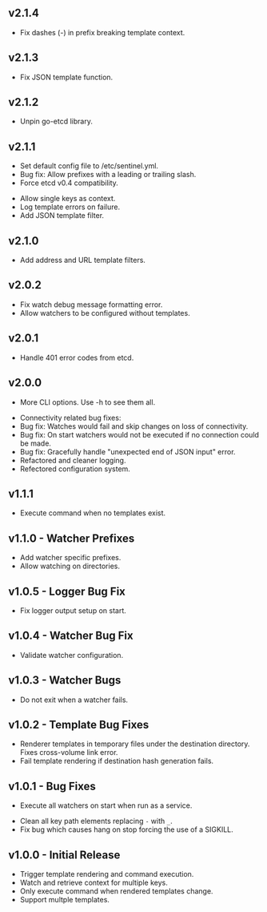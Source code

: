 ## v2.1.4
* Fix dashes (-) in prefix breaking template context.

## v2.1.3
* Fix JSON template function.

## v2.1.2
* Unpin go-etcd library.

## v2.1.1
* Set default config file to /etc/sentinel.yml.
* Bug fix: Allow prefixes with a leading or trailing slash.
* Force etcd v0.4 compatibility.
+ Allow single keys as context.
+ Log template errors on failure.
+ Add JSON template filter.

## v2.1.0
+ Add address and URL template filters.

## v2.0.2
* Fix watch debug message formatting error.
* Allow watchers to be configured without templates.

## v2.0.1
* Handle 401 error codes from etcd.

## v2.0.0
+ More CLI options. Use -h to see them all.
* Connectivity related bug fixes:
* Bug fix: Watches would fail and skip changes on loss of connectivity.
* Bug fix: On start watchers would not be executed if no connection could be made.
* Bug fix: Gracefully handle "unexpected end of JSON input" error.
* Refactored and cleaner logging.
* Refectored configuration system.

## v1.1.1
* Execute command when no templates exist.

## v1.1.0 - Watcher Prefixes
+ Add watcher specific prefixes.
+ Allow watching on directories.

## v1.0.5 - Logger Bug Fix
* Fix logger output setup on start.

## v1.0.4 - Watcher Bug Fix
* Validate watcher configuration.

## v1.0.3 - Watcher Bugs
* Do not exit when a watcher fails.

## v1.0.2 - Template Bug Fixes
* Renderer templates in temporary files under the destination directory. Fixes
  cross-volume link error.
* Fail template rendering if destination hash generation fails.

## v1.0.1 - Bug Fixes
+ Execute all watchers on start when run as a service.
* Clean all key path elements replacing `-` with `_`.
* Fix bug which causes hang on stop forcing the use of a SIGKILL.

## v1.0.0 - Initial Release
+ Trigger template rendering and command execution.
+ Watch and retrieve context for multiple keys.
+ Only execute command when rendered templates change.
+ Support multple templates.
